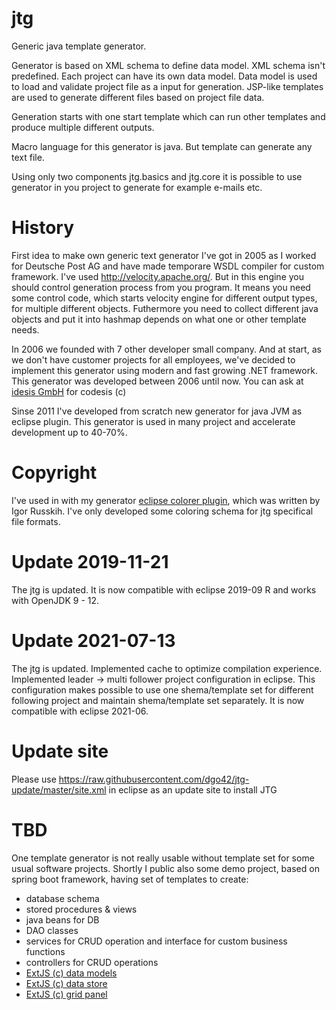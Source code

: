 # jtg

Generic java template generator.

Generator is based on XML schema to define data model. XML schema isn't predefined. Each project can have its own data model. 
Data model is used to load and validate project file as a input for generation. JSP-like templates are used to generate different 
files based on project file data.

Generation starts with one start template which can run other templates and produce multiple different outputs.

Macro language for this generator is java. But template can generate any text file.

Using only two components jtg.basics and jtg.core it is possible to use generator in you project to generate for example e-mails etc.

# History

First idea to make own generic text generator I've got in 2005 as I worked for Deutsche Post AG and have made temporare WSDL compiler for
custom framework. 
I've used http://velocity.apache.org/. But in this engine you should control generation process from you program. It means you need some 
control code, which starts velocity engine for different output types, for multiple different objects. Futhermore you need to collect 
different java objects and put it into hashmap depends on what one or other template needs.

In 2006 we founded with 7 other developer small company. And at start, as we don't have customer projects for all employees, we've decided
to implement this generator using modern and fast growing .NET framework. This generator was developed between 2006 until now. You can ask
at [idesis GmbH](http://www.idesis.de/unsere-produkte/codesis/) for codesis (c)

Sinse 2011 I've developed from scratch new generator for java JVM as eclipse plugin. This generator is used in many project and accelerate 
development up to 40-70%.

# Copyright

I've used in with my generator [eclipse colorer plugin](http://colorer.sourceforge.net/), which was written by Igor Russkih.
I've only developed some coloring schema for jtg specifical file formats.

# Update 2019-11-21
The jtg is updated. It is now compatible with eclipse 2019-09 R and works with OpenJDK 9 - 12.

# Update 2021-07-13
The jtg is updated. Implemented cache to optimize compilation experience. Implemented leader -> multi follower project configuration in eclipse. This configuration makes possible to use one shema/template set for different following project and maintain shema/template set separately.
It is now compatible with eclipse 2021-06.

# Update site
Please use https://raw.githubusercontent.com/dgo42/jtg-update/master/site.xml in eclipse as an update site to install JTG

# TBD

One template generator is not really usable without template set for some usual software projects. 
Shortly I public also some demo project, based on spring boot framework, having set of templates to create:
  * database schema
  * stored procedures & views
  * java beans for DB
  * DAO classes
  * services for CRUD operation and interface for custom business functions
  * controllers for CRUD operations
  * [ExtJS (c) data models](http://docs.sencha.com/extjs/6.5.3/modern/Ext.data.Model.html)
  * [ExtJS (c) data store](http://docs.sencha.com/extjs/6.5.3/modern/Ext.data.Store.html)
  * [ExtJS (c) grid panel](http://docs.sencha.com/extjs/6.5.3/modern/Ext.grid.Grid.html)
